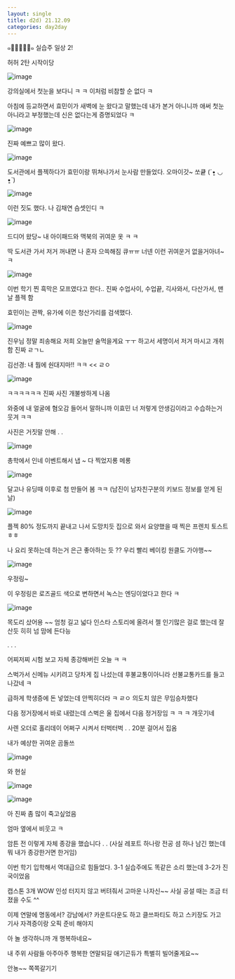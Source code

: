 ```yaml
---
layout: single
title: d2d) 21.12.09
categories: day2day
---
```


๑･̑◡･̑๑ 실습주 일상 2!

허허 2탄 시작이당

![image](https://user-images.githubusercontent.com/52832956/145275292-9034d53d-22b5-404f-845a-3524f5d58960.png)

강의실에서 첫눈을 보다니 ㅋ ㅋ 이처럼 비참할 순 없다 ㅋ 

아침에 등교하면서 효민이가 새벽에 눈 왔다고 말했는데 내가 본거 아니니까 애써 첫눈 아니라고 부정했는데 신은 없다는게 증명되었다 ㅋ

![image](https://user-images.githubusercontent.com/52832956/145275504-f991c35a-69c4-4d4b-b41b-eb729b9a52fb.png)

진짜 예쁘고 많이 왔다. 

![image](https://user-images.githubusercontent.com/52832956/145275574-d37c1c97-e1de-44b2-ad3e-1564fc2b71dc.png)

도서관에서 플젝하다가 효민이랑 뛰쳐나가서 눈사람 만들었다. 오마이갓~ 쏘큩 (ˊ•͈ ◡ •͈ˋ)

![image](https://user-images.githubusercontent.com/52832956/145275894-74d2b1e5-6026-441a-8eb3-0d33f646b62e.png)

이런 짓도 했다. 나 김채연 슴셋인디 ㅋ

![image](https://user-images.githubusercontent.com/52832956/145276010-79aef59c-7a9d-406b-b303-8305bb7b7761.png)

드디어 왔당~ 내 아이패드와 맥북의 귀여운 옷 ㅋ ㅋ 

딱 도서관 가서 저거 꺼내면 나 혼자 으쓱해짐 큐ㅠㅠ 너넨 이런 귀여운거 없을거아녀~ ㅋ

![image](https://user-images.githubusercontent.com/52832956/145276438-5388bccc-0c9c-4ad3-bf1a-8f8b02149616.png)

이번 학기 찐 흑막은 모프였다고 한다.. 진짜 수업사이, 수업끝, 긱사와서, 다산가서, 맨날 플젝 함 

효민이는 관짝, 유가에 이은 청산가리를 검색했다.

![image](https://user-images.githubusercontent.com/52832956/145276182-52c6ec7e-cb9c-4c21-9ba7-10874983d2e0.png)

진우님 정말 죄송해요 저희 오늘만 술먹을게요 ㅜㅜ 하고서 세명이서 저거 마시고 개취함 진짜 ㄹㄱㄴ

김선경: 내 뭠에 숸대지마!! ㅋㅋ << ㄹㅇ 

![image](https://user-images.githubusercontent.com/52832956/145276668-7bc61fc2-3690-42dc-9830-9361c8f68e33.png)

ㅋㅋㅋㅋㅋㅋ 진짜 사진 개불쌍하게 나옴

와중에 내 얼굴에 혐오감 들어서 말하니까 이효민 너 저렇게 안생김이라고 수습하는거 웃겨 ㅋㅋ

사진은 거짓말 안해 . .

![image](https://user-images.githubusercontent.com/52832956/145276866-b8861a7d-4d19-4a15-8e2b-3ef7d637d343.png)

총학에서 인네 이벤트해서 냅 ~ 다 찍었지롱 메롱 

![image](https://user-images.githubusercontent.com/52832956/145276941-296d0970-1d16-4581-9d22-aee2eb05b74c.png)

달고나 유딩때 이후로 첨 만들어 봄 ㅋㅋ (남진이 남자친구분의 키보드 정보를 얻게 된 날)

![image](https://user-images.githubusercontent.com/52832956/145277109-753952ff-2955-4c79-9b40-5b9431c2b8fa.png)

플젝 80% 정도까지 끝내고 나서 도망치듯 집으로 와서 요양했을 때 찍은 프렌치 토스트 ㅎㅎ

나 요리 못하는데 하는거 은근 좋아하는 듯 ?? 우리 빨리 베이킹 원클도 가야행~~

![image](https://user-images.githubusercontent.com/52832956/145277433-5e580c57-7971-4cef-a23e-b5bb5204d0f1.png)

우정링~

이 우정링은 로즈골드 색으로 변하면서 녹스는 엔딩이었다고 한다 ㅋ 

![image](https://user-images.githubusercontent.com/52832956/145277516-99d5bf7b-23d6-4f09-93ce-1aabd0ac8b26.png)

목도리 샀어용 ~~ 엄청 길고 넓다 인스타 스토리에 올려서 젤 인기많은 걸로 했는데 잘 산듯 히히 넘 맘에 든다능 

.
.
.

어찌저찌 시험 보고 자체 종강해버린 오늘 ㅋ ㅋ 

스벅가서 신메뉴 시키려고 당차게 집 나섰는데 후불교통이아니라 선불교통카드를 들고 나갔네 ㅋ 

급하게 학생증에 돈 넣었는데 안찍히더라 ㅋ ㄹㅇ 의도치 않은 무임승차했다

다음 정거장에서 바로 내렸는데 스벅은 울 집에서 다음 정거장임 ㅋ ㅋ ㅋ 개웃기네

사렌 오더로 홀리데이 어쩌구 시켜서 터벅터벅 . . 20분 걸어서 집옴 

내가 예상한 귀여운 곰돌쓰

![image](https://user-images.githubusercontent.com/52832956/145277959-d050be17-c124-4c12-a1fd-5de1899e9dd2.png)

와 현실

![image](https://user-images.githubusercontent.com/52832956/145277988-014bc88f-3c07-4fc4-a383-282f920ea8fd.png)

![image](https://user-images.githubusercontent.com/52832956/145278949-82d1d107-3f24-423c-ad95-db00191701c6.png)

아 진짜 좀 많이 죽고싶었음 

엄마 옆에서 비웃고 ㅋ

암튼 전 이렇게 자체 종강을 했습니다 . . (사실 레포트 하나랑 전공 셤 하나 남긴 했는데 뭐 내가 종강한거면 한거임)

이번 학기 입학해서 역대급으로 힘들었다. 3-1 실습주에도 똑같은 소리 했는데 3-2가 진국이었음

캡스톤 3개 WOW 인성 터지지 않고 버텨줘서 고마운 나자신~~ 사실 공설 때는 조금 터졌을 수도 ^^

이제 연말에 명동에서? 강남에서? 카운트다운도 하고 클쓰파티도 하고 스키장도 가고 기사 자격증이랑 오픽 준비 해야지

아 놀 생각하니까 개 행복하네요~

내 주위 사람들 아주아주 행복한 연말되길 애기곤듀가 특별히 빌어줄게요~~

안뇽~~ 쪽쪽갈기기 

